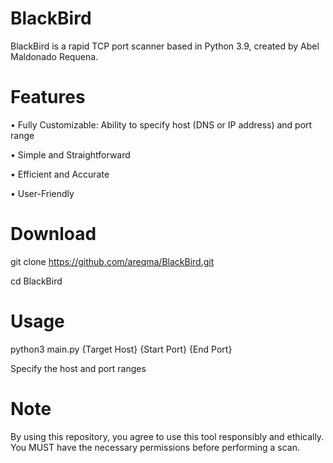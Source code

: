 # BlackBird
BlackBird is a rapid TCP port scanner based in Python 3.9, created by Abel Maldonado Requena. 

# Features
• Fully Customizable: Ability to specify host (DNS or IP address) and port range 

• Simple and Straightforward

• Efficient and Accurate 

• User-Friendly

# Download
git clone https://github.com/areqma/BlackBird.git

cd BlackBird

# Usage
python3 main.py {Target Host} {Start Port} {End Port}

Specify the host and port ranges


# Note 
By using this repository, you agree to use this tool responsibly and ethically. You MUST have the necessary permissions before performing a scan. 
